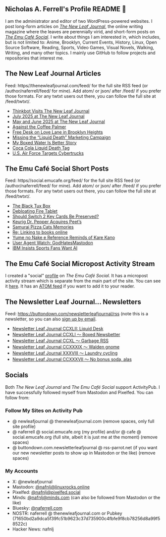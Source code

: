 ## Nicholas A. Ferrell's Profile README 👋

I am the administrator and editor of two WordPress-powered websites. I post long-form articles on [*The New Leaf Journal*](https://thenewleafjournal.com/), the online writing magazine where the leaves are perennially virid, and short-form posts on [*The Emu Café Social*](https://social.emucafe.org/). I write about things I am interested in, which includes, but is not limited to: Anime, Brooklyn, Current Events, History, Linux, Open Source Software, Reading, Sports, Video Games, Visual Novels, Walking, Writing, and many other topics. I mainly use GitHub to follow projects and repositories that interest me.

## The New Leaf Journal Articles

Feed: https//thenewleafjournal.com/feed/ for the full site RSS feed (or /author/naferrell/feed/ for mine). Add atom/ or json/ after /feed/ if you prefer those formats. For any twtxt users out there, you can follow the full site at /feed/twtxt/.

<!-- BLOG-POST-LIST:START -->
- [Thinkbot Visits The New Leaf Journal](https://thenewleafjournal.com/thinkbot-visits-the-new-leaf-journal/)
- [July 2025 at The New Leaf Journal](https://thenewleafjournal.com/july-2025-at-the-new-leaf-journal/)
- [May and June 2025 at The New Leaf Journal](https://thenewleafjournal.com/may-and-june-2025-at-the-new-leaf-journal/)
- [Against the Coffee Palmer](https://thenewleafjournal.com/against-the-coffee-palmer/)
- [Free Desk on Love Lane in Brooklyn Heights](https://thenewleafjournal.com/free-desk-on-love-lane-in-brooklyn-heights/)
- [Missing the “Liquid Death” Marketing Campaign](https://thenewleafjournal.com/missing-the-liquid-death-marketing-campaign/)
- [My Boxed Water Is Better Story](https://thenewleafjournal.com/my-boxed-water-is-better-story/)
- [Coca Cola Liquid Death Tag](https://thenewleafjournal.com/coca-cola-liquid-death-tag/)
- [U.S. Air Force Targets Cybertrucks](https://thenewleafjournal.com/u-s-air-force-targets-cybertrucks/)
<!-- BLOG-POST-LIST:END -->

## The Emu Café Social Short Posts

Feed: https//social.emucafe.org/feed/ for the full site RSS feed (or /author/naferrell/feed/ for mine). Add atom/ or json/ after /feed/ if you prefer those formats. For any twtxt users out there, you can follow the full site at /feed/twtxt/.

<!-- ECS-POST-LIST:START -->
- [The Black Tux Box](https://social.emucafe.org/naferrell/black-tux-box-08-30-2025/)
- [Debloating Fire Tablet](https://social.emucafe.org/naferrell/debloating-fire-tablet-08-29-25/)
- [Should Switch 2 Key Cards Be Preserved?](https://social.emucafe.org/naferrell/should-switch-2-key-cards-be-preserved-08-26-25/)
- [Keurig Dr. Pepper Acquires Peet’s](https://social.emucafe.org/naferrell/keurg-drpepper-acquires-peets-08-26-25/)
- [Samurai Pizza Cats Memories](https://social.emucafe.org/naferrell/samurai-pizza-cats-memories-08-25-25/)
- [Re; Linking to books online](https://social.emucafe.org/naferrell/re-linking-to-books-online-08-23-25/)
- [Yume no Nake e Reference Reminds of Kare Kano](https://social.emucafe.org/naferrell/yume-no-naka-e-ref-kare-kano-08-22-25/)
- [User Agent Watch: GodHatesMastodon](https://social.emucafe.org/naferrell/user-agent-godhatesmastodon-08-22-25/)
- [IBM Insists Sports Fans Want AI](https://social.emucafe.org/naferrell/ibm-sports-fan-ai-08-20-25/)
<!-- ECS-POST-LIST:END -->

## The Emu Café Social Micropost Activity Stream

I created a "social" [profile](https://social.emucafe.org/patrons/naferrell/profile/) on *The Emu Café Social*. It has a micropost activity stream which is separate from the main part of the site. You can see it [here](https://social.emucafe.org/patrons/naferrell/). It has an [ATOM feed](https://social.emucafe.org/patrons/naferrell/activity/feed/atom/) if you want to add it to your reader.

## The Newsletter Leaf Journal... Newsletters

Feed: https://buttondown.com/newsletterleafjournal/rss (note this is a newsletter, so you can also [sign up by email](https://buttondown.com/newsletterleafjournal#subscribe-form).

<!-- NLLJ-POST-LIST:START -->
- [Newsletter Leaf Journal CCXLII: Liquid Desk](https://buttondown.com/newsletterleafjournal/archive/242/)
- [Newsletter Leaf Journal CCXLI 〜 Boxed Newsbetter](https://buttondown.com/newsletterleafjournal/archive/241/)
- [Newsletter Leaf Journal CCXL 〜 Garbage RSS](https://buttondown.com/newsletterleafjournal/archive/240/)
- [Newsletter Leaf Journal CCXXXIX 〜 Walden gnome](https://buttondown.com/newsletterleafjournal/archive/239/)
- [Newsletter Leaf Journal XXXVIII 〜 Laundry cycling](https://buttondown.com/newsletterleafjournal/archive/238/)
- [Newsletter Leaf Journal CCXXXVII 〜 No bonus soda, alas](https://buttondown.com/newsletterleafjournal/archive/237/)
<!-- NLLJ-POST-LIST:END -->

## Socials

Both *The New Leaf Journal* and *The Emu Café Social* support ActivityPub. I have successfully followed myself from Mastodon and Pixelfed. You can follow from:

### Follow My Sites on Activity Pub

* @ newleafjournal @ thenewleafjournal.com (remove spaces, only full site profile)
* @ naferrell @ social.emucafe.org (my profile) and/or @ cafe @ social.emucafe.org (full site, albeit it is just me at the moment) (remove spaces)
* @ buttondown.com.newsletterleafjournal @ rss-parrot.net (if you want our new newsletter posts to show up in Mastodon or the like) (remove spaces)

### My Accounts

* X: @newleafjournal
* Mastodon: [@nafnlj@linuxrocks.online](https://linuxrocks.online/@nafnlj)
* Pixelfed: [@nafnlj@pixelfed.social](https://pixelfed.social/nafnlj)
* Minds: [@nafnlj@minds.com](https://www.minds.com/nafnlj/) (can also be followed from Mastodon or the like)
* Bluesky: [@naferrell.com](https://bsky.app/profile/naferrell.com)
* NOSTR: naferrell @ thenewleafjournal.com or Pubkey (71650bd2a9dca5f39fc51b9623c37d735900c4fbfe9f8cb78256d8a99f58522c)
* Hacker News: nafnlj 



<!--
**nafnlj/nafnlj** is a ✨ _special_ ✨ repository because its `README.md` (this file) appears on your GitHub profile.

Here are some ideas to get you started:

- 🔭 I’m currently working on ...
- 🌱 I’m currently learning ...
- 👯 I’m looking to collaborate on ...
- 🤔 I’m looking for help with ...
- 💬 Ask me about ...
- 📫 How to reach me: ...
- 😄 Pronouns: ...
- ⚡ Fun fact: ...
-->

